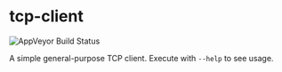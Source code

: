 # tcp-client

![AppVeyor Build Status](https://ci.appveyor.com/api/projects/status/github/zelinf/tcp-client?branch=master&svg=true)

A simple general-purpose TCP client. Execute with `--help` to see usage.